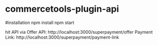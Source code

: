 # commercetools-plugin-api

#installation
npm install
npm start

hit API via 
Offer API: http://localhost:3000/superpayment/offer
Payment Link: http://localhost:3000/superpayment/payment-link
